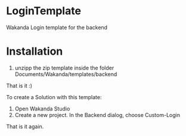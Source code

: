 # LoginTemplate
Wakanda Login template for the backend 

# Installation

1. unzipp the zip template inside the folder
Documents/Wakanda/templates/backend

That is it :) 

To create a Solution with this template: 

1. Open Wakanda Studio
2. Create a new project. In the Backend dialog, choose Custom-Login
 
That is it again. 

